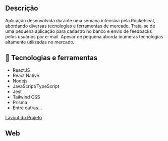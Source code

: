 ## Descrição
Aplicação desenvolvida durante uma semana intensiva pela Rocketseat, abordando diversas tecnologias e ferramentas de mercado. Trata-se de uma pequena aplicação para cadastro no banco e envio de feedbacks pelos usuários por e-mail. Apesar de pequena aborda inúmeras tecnologias altamente utilizadas no mercado.

## 🚀 Tecnologias e ferramentas
- ReactJS
- React Native
- Nodejs
- JavaScript/TypeScript
- Jest
- Tailwind CSS
- Prisma
- Entre outras...

[Layout do Projeto](https://www.figma.com/community/file/1102912516166573468/Feedback-Widget)

## Web

